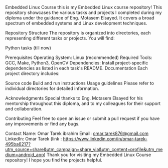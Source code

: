 Embedded Linux Course
this is my Embedded Linux course repository! This repository showcases the various tasks and projects I completed during my diploma under the guidance of Eng. Motasem Elsayed. It covers a broad spectrum of embedded systems and Linux development techniques.

Repository Structure
The repository is organized into directories, each representing different tasks or projects. You will find:

Python tasks (till now)

Prerequisites
Operating System: Linux (recommended)
Required Tools: GCC, Make, Python3, OpenCV
Dependencies: Install project-specific dependencies as listed in each task's README.
Documentation
Each project directory includes:

Source code
Build and run instructions
Usage guidelines
Please refer to individual directories for detailed information.

Acknowledgments
Special thanks to Eng. Motasem Elsayed for his mentorship throughout this diploma, and to my colleagues for their support and collaboration.

Contributing
Feel free to open an issue or submit a pull request if you have any improvements or find any bugs.

Contact
Name: Omar Tarek ibrahim 
Email: omar.tarek876@gmail.com
LinkedIn: Omar Tarek (link : https://www.linkedin.com/in/omar-tarek-495ba6217?utm_source=share&utm_campaign=share_via&utm_content=profile&utm_medium=android_app)
Thank you for visiting my Embedded Linux Course repository! I hope you find the projects helpful.
